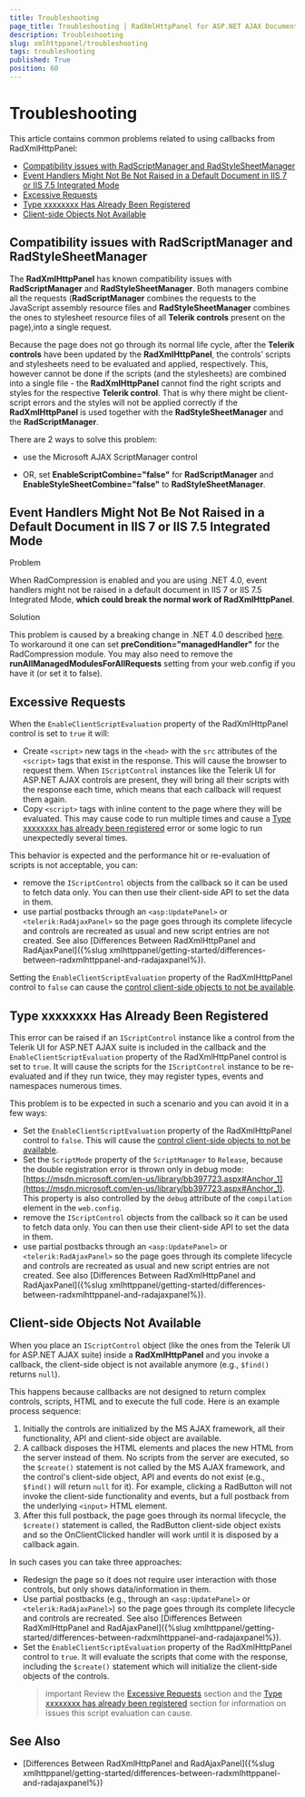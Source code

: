```yaml
---
title: Troubleshooting
page_title: Troubleshooting | RadXmlHttpPanel for ASP.NET AJAX Documentation
description: Troubleshooting
slug: xmlhttppanel/troubleshooting
tags: troubleshooting
published: True
position: 60
---
```


# Troubleshooting

This article contains common problems related to using callbacks from RadXmlHttpPanel:

* [Compatibility issues with RadScriptManager and RadStyleSheetManager](#compatibility-issues-with-radscriptmanager-and-radstylesheetmanager)
* [Event Handlers Might Not Be Not Raised in a Default Document in IIS 7 or IIS 7.5 Integrated Mode](#event-handlers-might-not-be-not-raised-in-a-default-document-in-iis-7-or-iis-75-integrated-mode)
* [Excessive Requests](#excessive-requests)
* [Type xxxxxxxx Has Already Been Registered](#type-xxxxxxxx-has-already-been-registered)
* [Client-side Objects Not Available](#client-side-objects-not-available)

## Compatibility issues with RadScriptManager and RadStyleSheetManager

The **RadXmlHttpPanel** has known compatibility issues with **RadScriptManager** and **RadStyleSheetManager**. Both managers combine all the requests (**RadScriptManager** combines the requests to the JavaScript assembly resource files and **RadStyleSheetManager** combines the ones to stylesheet resource files of all **Telerik controls** present on the page),into a single request.

Because the page does not go through its normal life cycle, after the **Telerik controls** have been updated by the **RadXmlHttpPanel**, the controls’ scripts and stylesheets need to be evaluated and applied, respectively. This, however cannot be done if the scripts (and the stylesheets) are combined into a single file - the **RadXmlHttpPanel** cannot find the right scripts and styles for the respective **Telerik control**. That is why there might be client-script errors and the styles will not be applied correctly if the **RadXmlHttpPanel** is used together with the **RadStyleSheetManager** and the **RadScriptManager**.

There are 2 ways to solve this problem:

* use the Microsoft AJAX ScriptManager control

* OR, set **EnableScriptCombine="false"** for **RadScriptManager** and **EnableStyleSheetCombine="false"** to **RadStyleSheetManager**.



## Event Handlers Might Not Be Not Raised in a Default Document in IIS 7 or IIS 7.5 Integrated Mode

Problem

When RadCompression is enabled and you are using .NET 4.0, event handlers might not be raised in a default document in IIS 7 or IIS 7.5 Integrated Mode, **which could break the normal work of RadXmlHttpPanel**.

Solution

This problem is caused by a breaking change in .NET 4.0 described [here](http://www.asp.net/learn/whitepapers/aspnet4/breaking-changes#0.1**Toc256770154). To workaround it one can set **preCondition="managedHandler"** for the RadCompression module. You may also need to remove the **runAllManagedModulesForAllRequests** setting from your web.config if you have it (or set it to false).


## Excessive Requests

When the `EnableClientScriptEvaluation` property of the RadXmlHttpPanel control is set to `true` it will:

* Create `<script>` new tags in the `<head>` with the `src` attributes of the `<script>` tags that exist in the response. This will cause the browser to request them. When `IScriptControl` instances like the Telerik UI for ASP.NET AJAX controls are present, they will bring all their scripts with the response each time, which means that each callback will request them again.
* Copy `<script>` tags with inline content to the page where they will be evaluated. This may cause code to run multiple times and cause a [Type xxxxxxxx has already been registered](#type-xxxxxxxx-has-already-been-registered) error or some logic to run unexpectedly several times.

This behavior is expected and the performance hit or re-evaluation of scripts is not acceptable, you can:

* remove the `IScriptControl` objects from the callback so it can be used to fetch data only. You can then use their client-side API to set the data in them.
* use partial postbacks through an `<asp:UpdatePanel>` or `<telerik:RadAjaxPanel>` so the page goes through its complete lifecycle and controls are recreated as usual and new script entries are not created. See also [Differences Between RadXmlHttpPanel and RadAjaxPanel]({%slug xmlhttppanel/getting-started/differences-between-radxmlhttppanel-and-radajaxpanel%}).

Setting the `EnableClientScriptEvaluation` property of the RadXmlHttpPanel control to `false` can cause the [control client-side objects to not be available](#client-side-objects-not-available).

## Type xxxxxxxx Has Already Been Registered

This error can be raised if an `IScriptControl` instance like a control from the Telerik UI for ASP.NET AJAX suite is included in the callback and the `EnableClientScriptEvaluation` property of the RadXmlHttpPanel control is set to `true`. It will cause the scripts for the `IScriptControl` instance to be re-evaluated and if they run twice, they may register types, events and namespaces numerous times.

This problem is to be expected in such a scenario and you can avoid it in a few ways:

* Set the `EnableClientScriptEvaluation` property of the RadXmlHttpPanel control to `false`. This will cause the [control client-side objects to not be available](#client-side-objects-not-available).
* Set the `ScriptMode` property of the `ScriptManager` to `Release`, because the double registration error is thrown only in debug mode: [https://msdn.microsoft.com/en-us/library/bb397723.aspx#Anchor_1](https://msdn.microsoft.com/en-us/library/bb397723.aspx#Anchor_1). This property is also controlled by the `debug` attribute of the `compilation` element in the `web.config`.
* remove the `IScriptControl` objects from the callback so it can be used to fetch data only. You can then use their client-side API to set the data in them.
* use partial postbacks through an `<asp:UpdatePanel>` or `<telerik:RadAjaxPanel>` so the page goes through its complete lifecycle and controls are recreated as usual and new script entries are not created. See also [Differences Between RadXmlHttpPanel and RadAjaxPanel]({%slug xmlhttppanel/getting-started/differences-between-radxmlhttppanel-and-radajaxpanel%}).



## Client-side Objects Not Available

When you place an `IScriptControl` object (like the ones from the Telerik UI for ASP.NET AJAX suite) inside a **RadXmlHttpPanel** and you invoke a callback, the client-side object is not available anymore (e.g., `$find()` returns `null`).

This happens because callbacks are not designed to return complex controls, scripts, HTML and to execute the full code. Here is an example process sequence:

1. Initially the controls are initialized by the MS AJAX framework, all their functionality, API and client-side object are available.
1. A callback disposes the HTML elements and places the new HTML from the server instead of them. No scripts from the server are executed, so the `$create()` statement is not called by the MS AJAX framework, and the control's client-side object, API and events do not exist (e.g., `$find()` will return `null` for it). For example, clicking a RadButton will not invoke the client-side functionality and events, but a full postback from the underlying `<input>` HTML element.
1. After this full postback, the page goes through its normal lifecycle, the `$create()` statement is called, the RadButton client-side object exists and so the OnClientClicked handler will work until it is disposed by a callback again.

In such cases you can take three approaches:

* Redesign the page so it does not require user interaction with those controls, but only shows data/information in them.
* Use partial postbacks (e.g., through an `<asp:UpdatePanel>` or `<telerik:RadAjaxPanel>`) so the page goes through its complete lifecycle and controls are recreated. See also [Differences Between RadXmlHttpPanel and RadAjaxPanel]({%slug xmlhttppanel/getting-started/differences-between-radxmlhttppanel-and-radajaxpanel%}).
* Set the `EnableClientScriptEvaluation` property of the RadXmlHttpPanel control to `true`. It will evaluate the scripts that come with the response, including the `$create()` statement which will initialize the client-side objects of the controls.
	>important Review the [Excessive Requests](#excessive-requests) section and the [Type xxxxxxxx has already been registered](#type-xxxxxxxx-has-already-been-registered) section for information on issues this script evaluation can cause.

## See Also

* [Differences Between RadXmlHttpPanel and RadAjaxPanel]({%slug xmlhttppanel/getting-started/differences-between-radxmlhttppanel-and-radajaxpanel%})